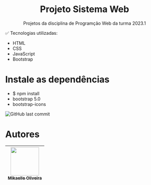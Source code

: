 <h1 align="center"> Projeto Sistema Web </h1>
<p align="center"> Projetos da disciplina de Programção Web da turma 2023.1 </p>

:white_check_mark: Tecnologias utilizadas:

- HTML
- CSS
- JavaScript
- Bootstrap

# Instale as dependências
- $ npm install
- bootstrap 5.0
- bootstrap-icons

![GitHub last commit](https://img.shields.io/github/last-commit/mikaelle-s/projeto-pw?color=blueviolet&style=for-the-badge)

# Autores

| [<img src="https://avatars.githubusercontent.com/Mikaelle-S" width=90><br><sub>Mikaelle Oliveira</sub>](https://github.com/Mikaelle-S) | 
| :---: | 
